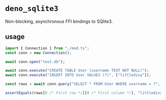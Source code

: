 # `deno_sqlite3`

Non-blocking, asynchronous FFI bindings to SQlite3. 

## usage

```typescript
import { Connection } from "./mod.ts";
const conn = new Connection();

await conn.open("test.db");

await conn.execute("CREATE TABLE User (username TEXT NOT NULL)");
await conn.execute("INSERT INTO User VALUES (?)", ["littledivy"]);

const rows = await conn.query("SELECT * FROM User WHERE username = ?", ["littledivy"]);

assertEquals(rows[0 /* First row */][0 /* First column */], "littledivy");
```


